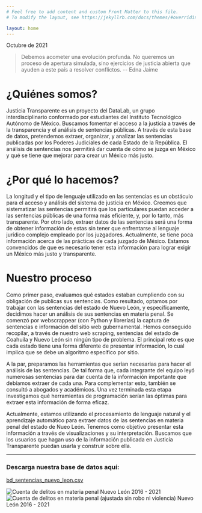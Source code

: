 ```yaml
---
# Feel free to add content and custom Front Matter to this file.
# To modify the layout, see https://jekyllrb.com/docs/themes/#overriding-theme-defaults

layout: home
---
```

Octubre de 2021

> Debemos acometer una evolución profunda. No queremos un proceso de apertura simulada, sino ejercicios de justicia abierta que ayuden a este país a resolver conflictos. -- Edna Jaime

# ¿Quiénes somos?

Justicia Transparente es un proyecto del DataLab, un grupo interdisciplinario conformado por estudiantes del Instituto Tecnológico Autónomo de México. Buscamos fomentar el acceso a la justicia a través de la transparencia y el análisis de sentencias públicas. A través de esta base de datos, pretendemos extraer, organizar, y analizar las sentencias publicadas por los Poderes Judiciales de cada Estado de la República. El análisis de sentencias nos permitirá dar cuenta de cómo se juzga en México y qué se tiene que mejorar para crear un México más justo. 

# ¿Por qué lo hacemos?

La longitud y el tipo de lenguaje utilizado en las sentencias es un obstáculo para el acceso y análisis del sistema de justicia en México. Creemos que sistematizar las sentencias permitirá que los particulares puedan acceder a las sentencias públicas de una forma más eficiente, y, por lo tanto, más transparente. Por otro lado, extraer datos de las sentencias será una forma de obtener información de estas sin tener que enfrentarse al lenguaje jurídico complejo empleado por los juzgadores. Actualmente, se tiene poca información acerca de las prácticas de cada juzgado de México. Estamos convencidos de que es necesario tener esta información para lograr exigir un México más justo y transparente. 

# Nuestro proceso 

Como primer paso, evaluamos qué estados estaban cumpliendo con su obligación de publicas sus sentencias. Como resultado, optamos por trabajar con las sentencias del estado de Nuevo León, y específicamente, decidimos hacer un análisis de sus sentencias en materia penal. Se comenzó por webscrappear (con Python y librerías) la captura de sentencias e información del sitio web gubernamental. Hemos conseguido recopilar, a través de nuestro web scraping, sentencias del estado de Coahuila y Nuevo León sin ningún tipo de problema. El principal reto es que cada estado tiene una forma diferente de presentar información, lo cual implica que se debe un algoritmo específico por sitio. 

A la par, preparamos las herramientas que serían necesarias para hacer el análisis de las sentencias. De tal forma que, cada integrante del equipo leyó numerosas sentencias para dar cuenta de la información importante que debíamos extraer de cada una. Para complementar esto, también se consultó a abogados y académicos. Una vez terminada esta etapa investigamos qué herramientas de programación serían las óptimas para extraer esta información de forma eficaz.

Actualmente, estamos utilizando el procesamiento de lenguaje natural y el aprendizaje automático para extraer datos de las sentencias en materia penal del estado de Nueo León. Tenemos como objetivo presentar esta información a través de visualizaciones y su interpretación. Buscamos que los usuarios que hagan uso de la información publicada en Justicia Transparente puedan usarla y construir sobre ella.  

***

### Descarga nuestra base de datos aquí:
[bd_sentencias_nuevo_leon.csv](https://github.com/DatalabITAM/justicia-transparente/files/7229974/bd_sentencias_nuevo_leon.csv)

![Cuenta de delitos en materia penal Nuevo León 2016 - 2021](https://user-images.githubusercontent.com/23329703/139119172-2a077e6d-40f1-4714-b848-c1339226086a.png)
![Cuenta de delitos en materia penal (ajustada sin robo ni violencia) Nuevo León 2016 - 2021](https://user-images.githubusercontent.com/23329703/139119185-b1321d03-86c5-4247-9b1c-f2ab31ec990d.png)
